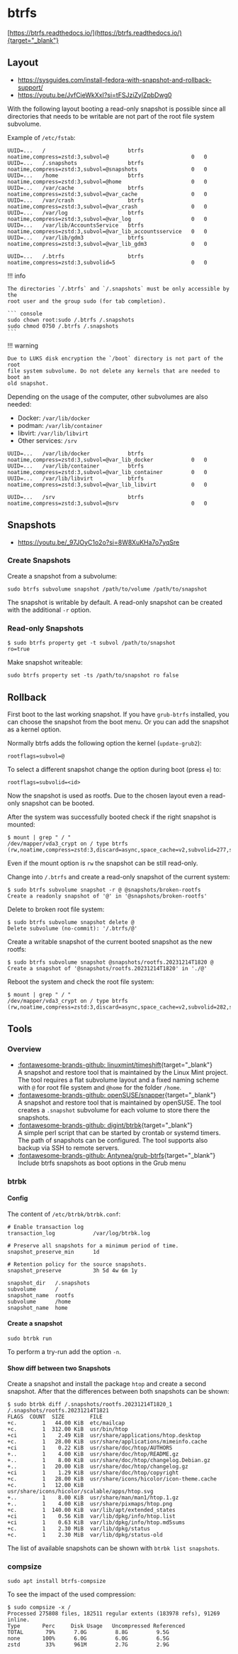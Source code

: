 # btrfs

[https://btrfs.readthedocs.io/](https://btrfs.readthedocs.io/){target="_blank"}

## Layout

* https://sysguides.com/install-fedora-with-snapshot-and-rollback-support/
* https://youtu.be/JvfCieWkXxI?si=tFSJziZylZpbDwg0

With the following layout booting a read-only snapshot is possible since all
directories that needs to be writable are not part of the root file system
subvolume.

Example of `/etc/fstab`:

``` plaintext
UUID=...   /                          btrfs   noatime,compress=zstd:3,subvol=@                          0   0
UUID=...   /.snapshots                btrfs   noatime,compress=zstd:3,subvol=@snapshots                 0   0
UUID=...   /home                      btrfs   noatime,compress=zstd:3,subvol=@home                      0   0
UUID=...   /var/cache                 btrfs   noatime,compress=zstd:3,subvol=@var_cache                 0   0
UUID=...   /var/crash                 btrfs   noatime,compress=zstd:3,subvol=@var_crash                 0   0
UUID=...   /var/log                   btrfs   noatime,compress=zstd:3,subvol=@var_log                   0   0
UUID=...   /var/lib/AccountsService   btrfs   noatime,compress=zstd:3,subvol=@var_lib_accountsservice   0   0
UUID=...   /var/lib/gdm3              btrfs   noatime,compress=zstd:3,subvol=@var_lib_gdm3              0   0

UUID=...   /.btrfs                    btrfs   noatime,compress=zstd:3,subvolid=5                        0   0
```

!!! info

    The directories `/.btrfs` and `/.snapshots` must be only accessible by the
    root user and the group sudo (for tab completion).

    ``` console
    sudo chown root:sudo /.btrfs /.snapshots
    sudo chmod 0750 /.btrfs /.snapshots
    ```

!!! warning

    Due to LUKS disk encryption the `/boot` directory is not part of the root
    file system subvolume. Do not delete any kernels that are needed to boot an
    old snapshot.

Depending on the usage of the computer, other subvolumes are also needed:

* Docker: `/var/lib/docker`
* podman: `/var/lib/container`
* libvirt: `/var/lib/libvirt`
* Other services: `/srv`

``` plaintext title="/etc/fstab"
UUID=...   /var/lib/docker            btrfs   noatime,compress=zstd:3,subvol=@var_lib_docker            0   0
UUID=...   /var/lib/container         btrfs   noatime,compress=zstd:3,subvol=@var_lib_container         0   0
UUID=...   /var/lib/libvirt           btrfs   noatime,compress=zstd:3,subvol=@var_lib_libvirt           0   0

UUID=...   /srv                       btrfs   noatime,compress=zstd:3,subvol=@srv                       0   0
```

## Snapshots

* https://youtu.be/_97JOyC1o2o?si=8W8XuKHa7o7yqSre

### Create Snapshots

Create a snapshot from a subvolume:

``` console
sudo btrfs subvolume snapshot /path/to/volume /path/to/snapshot
```

The snapshot is writable by default. A read-only snapshot can be created with
the additional `-r` option.

### Read-only Snapshots

``` console
$ sudo btrfs property get -t subvol /path/to/snapshot
ro=true
```

Make snapshot writeable:

``` console
sudo btrfs property set -ts /path/to/snapshot ro false
```

## Rollback

First boot to the last working snapshot. If you have `grub-btrfs` installed, you
can choose the snapshot from the boot menu. Or you can add the snapshot as
a kernel option.

Normally btrfs adds the following option the kernel (`update-grub2`):

``` plaintext
rootflags=subvol=@
```

To select a different snapshot change the option during boot (press `e`) to:

``` plaintext
rootflags=subvolid=<id>
```

Now the snapshot is used as rootfs. Due to the chosen layout even a read-only
snapshot can be booted.

After the system was successfully booted check if the right snapshot is mounted:

``` console
$ mount | grep " / "
/dev/mapper/vda3_crypt on / type btrfs (rw,noatime,compress=zstd:3,discard=async,space_cache=v2,subvolid=277,subvol=/@snapshots/rootfs.20231214T1820)
```

Even if the mount option is `rw` the snapshot can be still read-only.

Change into `/.btrfs` and create a read-only snapshot of the current system:

``` console
$ sudo btrfs subvolume snapshot -r @ @snapshots/broken-rootfs
Create a readonly snapshot of '@' in '@snapshots/broken-rootfs'
```

Delete to broken root file system:

``` console
$ sudo btrfs subvolume snapshot delete @
Delete subvolume (no-commit): '/.btrfs/@'
```

Create a writable snapshot of the current booted snapshot as the new rootfs:

``` console
$ sudo btrfs subvolume snapshot @snapshots/rootfs.20231214T1820 @
Create a snapshot of '@snapshots/rootfs.20231214T1820' in './@'
```

Reboot the system and check the root file system:

``` console
$ mount | grep " / "
/dev/mapper/vda3_crypt on / type btrfs (rw,noatime,compress=zstd:3,discard=async,space_cache=v2,subvolid=282,subvol=/@)
```

## Tools

### Overview

* [:fontawesome-brands-github: linuxmint/timeshift](
   https://github.com/linuxmint/timeshift){target="_blank"}<br />
  A snapshot and restore tool that is maintained by the Linux Mint project. The
  tool requires a flat subvolume layout and a fixed naming scheme with `@` for
  root file system and `@home` for the folder `/home`.
* [:fontawesome-brands-github: openSUSE/snapper](
   https://github.com/openSUSE/snapper){target="_blank"}<br />
  A snapshot and restore tool that is maintained by openSUSE. The tool creates a
  `.snapshot` subvolume for each volume to store there the snapshots.
* [:fontawesome-brands-github: digint/btrbk](
   https://github.com/digint/btrbk){target="_blank"}<br />
  A simple perl script that can be started by crontab or systemd timers. The
  path of snapshots can be configured. The tool supports also backup via SSH to
  remote servers.
* [:fontawesome-brands-github: Antynea/grub-btrfs](
   https://github.com/Antynea/grub-btrfs){target="_blank"}<br />
  Include btrfs snapshots as boot options in the Grub menu

### btrbk

#### Config

The content of `/etc/btrbk/btrbk.conf`:

``` plaintext
# Enable transaction log
transaction_log            /var/log/btrbk.log

# Preserve all snapshots for a minimum period of time.
snapshot_preserve_min      1d

# Retention policy for the source snapshots.
snapshot_preserve          3h 5d 4w 6m 1y

snapshot_dir   /.snapshots
subvolume      /
snapshot_name  rootfs
subvolume      /home
snapshot_name  home
```

#### Create a snapshot

``` console
sudo btrbk run
```

To perform a try-run add the option `-n`.

#### Show diff between two Snapshots

Create a snapshot and install the package `htop` and create a second snapshot.
After that the differences between both snapshots can be shown:

``` console
$ sudo btrbk diff /.snapshots/rootfs.20231214T1820_1 /.snapshots/rootfs.20231214T1821
FLAGS  COUNT  SIZE        FILE
+c.        1   44.00 KiB  etc/mailcap
+c.        1  312.00 KiB  usr/bin/htop
+ci        1    2.49 KiB  usr/share/applications/htop.desktop
+c.        1   28.00 KiB  usr/share/applications/mimeinfo.cache
+ci        1    0.22 KiB  usr/share/doc/htop/AUTHORS
+..        1    4.00 KiB  usr/share/doc/htop/README.gz
+..        1    8.00 KiB  usr/share/doc/htop/changelog.Debian.gz
+..        1   20.00 KiB  usr/share/doc/htop/changelog.gz
+ci        1    1.29 KiB  usr/share/doc/htop/copyright
+c.        1   28.00 KiB  usr/share/icons/hicolor/icon-theme.cache
+c.        1   12.00 KiB  usr/share/icons/hicolor/scalable/apps/htop.svg
+..        1    8.00 KiB  usr/share/man/man1/htop.1.gz
+..        1    4.00 KiB  usr/share/pixmaps/htop.png
+c.        1  140.00 KiB  var/lib/apt/extended_states
+ci        1    0.56 KiB  var/lib/dpkg/info/htop.list
+ci        1    0.63 KiB  var/lib/dpkg/info/htop.md5sums
+c.        1    2.30 MiB  var/lib/dpkg/status
+c.        1    2.30 MiB  var/lib/dpkg/status-old
```

The list of available snapshots can be shown with `btrbk list snapshots`.

### compsize

``` console
sudo apt install btrfs-compsize
```

To see the impact of the used compression:

``` console
$ sudo compsize -x /
Processed 275808 files, 182511 regular extents (183978 refs), 91269 inline.
Type       Perc     Disk Usage   Uncompressed Referenced
TOTAL       79%      7.0G         8.8G         9.5G
none       100%      6.0G         6.0G         6.5G
zstd        33%      961M         2.7G         2.9G
```
